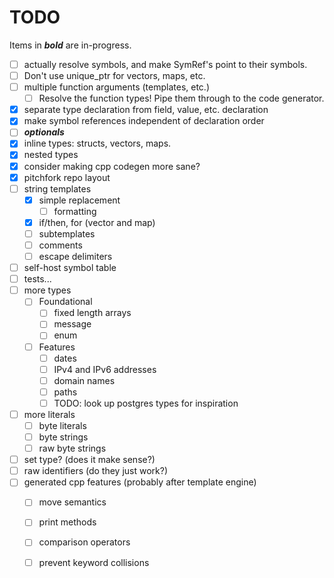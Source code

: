 # TODO

Items in ***bold*** are in-progress.

- [ ] actually resolve symbols, and make SymRef's point to their symbols.
- [ ] Don't use unique_ptr for vectors, maps, etc.
- [ ] multiple function arguments (templates, etc.)
  - [ ] Resolve the function types! Pipe them through to the code generator.
- [x] separate type declaration from field, value, etc. declaration
- [x] make symbol references independent of declaration order
- [ ] ***optionals***
- [x] inline types: structs, vectors, maps.
- [x] nested types
- [x] consider making cpp codegen more sane?
- [x] pitchfork repo layout
- [ ] string templates
    - [x] simple replacement
      - [ ] formatting
    - [x] if/then, for (vector and map)
    - [ ] subtemplates
    - [ ] comments
    - [ ] escape delimiters
- [ ] self-host symbol table
- [ ] tests...
- [ ] more types
  - [ ] Foundational
    - [ ] fixed length arrays
    - [ ] message
    - [ ] enum
  - [ ] Features
    - [ ] dates
    - [ ] IPv4 and IPv6 addresses
    - [ ] domain names
    - [ ] paths
    - [ ] TODO: look up postgres types for inspiration
- [ ] more literals
  - [ ] byte literals
  - [ ] byte strings
  - [ ] raw byte strings
- [ ] set type? (does it make sense?)
- [ ] raw identifiers (do they just work?)
- [ ] generated cpp features (probably after template engine)
  - [ ] move semantics
  - [ ] print methods
  - [ ] comparison operators
  - [ ] prevent keyword collisions

